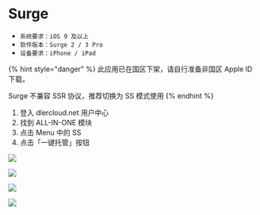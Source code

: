 # Surge

* `系统要求：iOS 9 及以上`
* `软件版本：Surge 2 / 3 Pro`
* `设备要求：iPhone / iPad`



{% hint style="danger" %}
此应用已在国区下架，请自行准备非国区 Apple ID 下载。

Surge 不兼容 SSR 协议，推荐切换为 SS 模式使用
{% endhint %}

1. 登入 dlercloud.net 用户中心
2. 找到 ALL-IN-ONE 模块
3. 点击 Menu 中的 SS
4. 点击「一键托管」按钮

![](../../.gitbook/assets/img_0901.jpg)

![](../../.gitbook/assets/img_0902.jpg)

![](../../.gitbook/assets/img_0903.jpg)

![](../../.gitbook/assets/img_0904.PNG)

